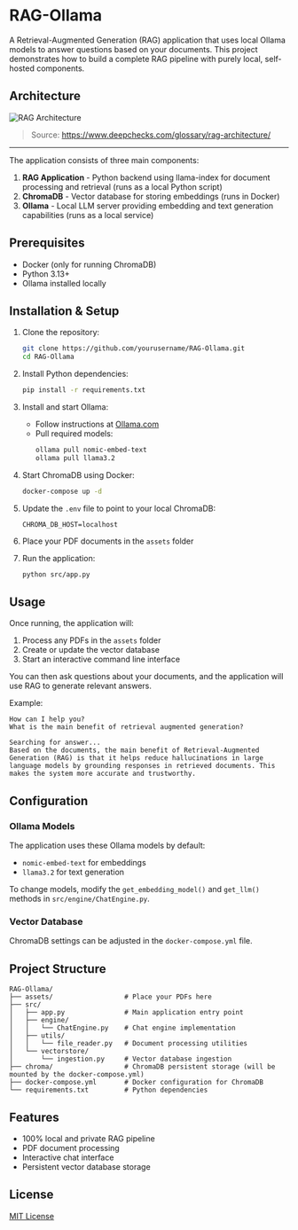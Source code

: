 # RAG-Ollama

A Retrieval-Augmented Generation (RAG) application that uses local Ollama models to answer questions based on your documents. This project demonstrates how to build a complete RAG pipeline with purely local, self-hosted components.

## Architecture

![RAG Architecture](https://www.deepchecks.com/wp-content/uploads/2024/10/img-rag-architecture-model.jpg)
> Source: https://www.deepchecks.com/glossary/rag-architecture/

---
The application consists of three main components:
1. **RAG Application** - Python backend using llama-index for document processing and retrieval (runs as a local Python script)
2. **ChromaDB** - Vector database for storing embeddings (runs in Docker)
3. **Ollama** - Local LLM server providing embedding and text generation capabilities (runs as a local service)

## Prerequisites

- Docker (only for running ChromaDB)
- Python 3.13+
- Ollama installed locally

## Installation & Setup

1. Clone the repository:
   ```bash
   git clone https://github.com/yourusername/RAG-Ollama.git
   cd RAG-Ollama
   ```

2. Install Python dependencies:
   ```bash
   pip install -r requirements.txt
   ```

3. Install and start Ollama:
   - Follow instructions at [Ollama.com](https://ollama.com)
   - Pull required models:
     ```bash
     ollama pull nomic-embed-text
     ollama pull llama3.2
     ```

4. Start ChromaDB using Docker:
   ```bash
   docker-compose up -d
   ```

5. Update the `.env` file to point to your local ChromaDB:
   ```
   CHROMA_DB_HOST=localhost
   ```

6. Place your PDF documents in the `assets` folder

7. Run the application:
   ```bash
   python src/app.py
   ```

## Usage

Once running, the application will:
1. Process any PDFs in the `assets` folder
2. Create or update the vector database
3. Start an interactive command line interface

You can then ask questions about your documents, and the application will use RAG to generate relevant answers.

Example:
```
How can I help you?
What is the main benefit of retrieval augmented generation?

Searching for answer...
Based on the documents, the main benefit of Retrieval-Augmented Generation (RAG) is that it helps reduce hallucinations in large language models by grounding responses in retrieved documents. This makes the system more accurate and trustworthy.
```

## Configuration

### Ollama Models

The application uses these Ollama models by default:
- `nomic-embed-text` for embeddings
- `llama3.2` for text generation

To change models, modify the `get_embedding_model()` and `get_llm()` methods in `src/engine/ChatEngine.py`.

### Vector Database

ChromaDB settings can be adjusted in the `docker-compose.yml` file.

## Project Structure

```
RAG-Ollama/
├── assets/                  # Place your PDFs here
├── src/
│   ├── app.py               # Main application entry point
│   ├── engine/
│   │   └── ChatEngine.py    # Chat engine implementation
│   ├── utils/
│   │   └── file_reader.py   # Document processing utilities
│   └── vectorstore/
│       └── ingestion.py     # Vector database ingestion
├── chroma/                  # ChromaDB persistent storage (will be mounted by the docker-compose.yml)
├── docker-compose.yml       # Docker configuration for ChromaDB
└── requirements.txt         # Python dependencies
```

## Features

- 100% local and private RAG pipeline
- PDF document processing
- Interactive chat interface
- Persistent vector database storage

## License

[MIT License](LICENSE)
